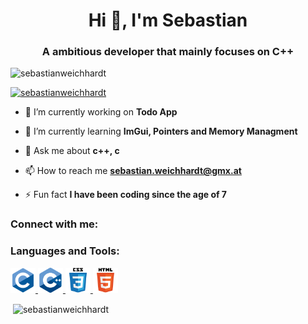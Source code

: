 <h1 align="center">Hi 👋, I'm Sebastian</h1>
<h3 align="center">A ambitious developer that mainly focuses on C++</h3>

<p align="left"> <img src="https://komarev.com/ghpvc/?username=sebastianweichhardt&label=Profile%20views&color=70a7ff&style=flat" alt="sebastianweichhardt" /> </p>

<p align="left"> <a href="https://github.com/ryo-ma/github-profile-trophy"><img src="https://github-profile-trophy.vercel.app/?username=sebastianweichhardt" alt="sebastianweichhardt" /></a> </p>

- 🔭 I’m currently working on **Todo App**

- 🌱 I’m currently learning **ImGui, Pointers and Memory Managment**

- 💬 Ask me about **c++, c**

- 📫 How to reach me **sebastian.weichhardt@gmx.at**

- ⚡ Fun fact **I have been coding since the age of 7**

<h3 align="left">Connect with me:</h3>
<p align="left">
</p>

<h3 align="left">Languages and Tools:</h3>
<p align="left"> <a href="https://www.cprogramming.com/" target="_blank" rel="noreferrer"> <img src="https://raw.githubusercontent.com/devicons/devicon/master/icons/c/c-original.svg" alt="c" width="40" height="40"/> </a> <a href="https://www.w3schools.com/cpp/" target="_blank" rel="noreferrer"> <img src="https://raw.githubusercontent.com/devicons/devicon/master/icons/cplusplus/cplusplus-original.svg" alt="cplusplus" width="40" height="40"/> </a> <a href="https://www.w3schools.com/css/" target="_blank" rel="noreferrer"> <img src="https://raw.githubusercontent.com/devicons/devicon/master/icons/css3/css3-original-wordmark.svg" alt="css3" width="40" height="40"/> </a> <a href="https://www.w3.org/html/" target="_blank" rel="noreferrer"> <img src="https://raw.githubusercontent.com/devicons/devicon/master/icons/html5/html5-original-wordmark.svg" alt="html5" width="40" height="40"/> </a> </p>

<p>&nbsp;<img align="center" src="https://github-readme-stats.vercel.app/api?username=sebastianweichhardt&show_icons=true&theme=dark&title_color=ffffff&text_color=ffffff&bg_color=5d5d5d&locale=de, en" alt="sebastianweichhardt" /></p>
